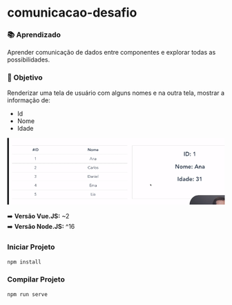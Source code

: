 # comunicacao-desafio

### 📚 Aprendizado
Aprender comunicação de dados entre componentes e explorar todas as possibilidades.

### 🎯 Objetivo
Renderizar uma tela de usuário com alguns nomes e na outra tela, mostrar a informação de:
- Id
- Nome
- Idade

<img src="Tela_Usuario.png">

<br>

➡️ __Versão Vue.JS:__ ~2 <br>
➡️ __Versão Node.JS:__ ^16



### Iniciar Projeto
```
npm install
```

### Compilar Projeto
```
npm run serve
```
